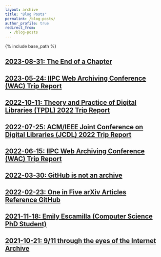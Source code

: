 ```yaml
---
layout: archive
title: "Blog Posts"
permalink: /blog-posts/
author_profile: true
redirect_from:
  - /blog-posts
---
```


{% include base_path %}

## [2023-08-31: The End of a Chapter](https://ws-dl.blogspot.com/2023/08/2023-08-31-end-of-chapter.html)

## [2023-05-24: IIPC Web Archiving Conference (WAC) Trip Report](https://ws-dl.blogspot.com/2023/05/iipc-wac-2023.html)

## [2022-10-11: Theory and Practice of Digital Libraries (TPDL) 2022 Trip Report](https://ws-dl.blogspot.com/2022/10/2022-10-11-tpdl2022-trip-report.html)

## [2022-07-25: ACM/IEEE Joint Conference on Digital Libraries (JCDL) 2022 Trip Report](https://ws-dl.blogspot.com/2022/07/2022-07-25-jcdl2022-trip-report.html)

## [2022-06-15: IIPC Web Archiving Conference (WAC) Trip Report](https://ws-dl.blogspot.com/2022/06/iipc-wac-2022.html)

## [2022-03-30: GitHub is not an archive](https://ws-dl.blogspot.com/2022/03/2022-03-30-github-is-not-archive-github.html)

## [2022-02-23: One in Five arXiv Articles Reference GitHub](https://ws-dl.blogspot.com/2022/02/2021-02-23-one-in-five-articles.html)

## [2021-11-18: Emily Escamilla (Computer Science PhD Student)](https://ws-dl.blogspot.com/2021/11/2021-11-xx-emily-escamilla-computer.html)

## [2021-10-21: 9/11 through the eyes of the Internet Archive](https://ws-dl.blogspot.com/2021/10/2021-10-21-911-through-eyes-of-internet.html)

